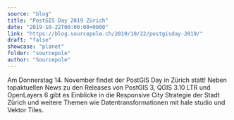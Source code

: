 ```yaml
---
source: "blog"
title: "PostGIS Day 2019 Zürich"
date: "2019-10-22T00:00:00+0000"
link: "https://blog.sourcepole.ch/2019/10/22/postgisday-2019/"
draft: "false"
showcase: "planet"
folder: "sourcepole"
author: "Sourcepole"
---
```


<p>Am Donnerstag 14. November findet der PostGIS Day in Zürich statt! Neben topaktuellen News zu den Releases von PostGIS 3, QGIS 3.10 LTR und OpenLayers 6 gibt es Einblicke in die Responsive City Strategie der Stadt Zürich und weitere Themen wie Datentransformationen mit hale studio und Vektor Tiles.</p>
